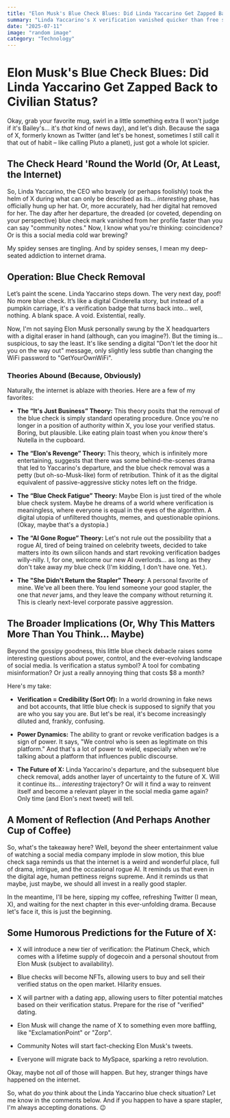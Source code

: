 ```yaml
---
title: "Elon Musk's Blue Check Blues: Did Linda Yaccarino Get Zapped Back to Civilian Status?"
summary: "Linda Yaccarino's X verification vanished quicker than free snacks at a tech conference after she resigned. Coincidence? We dive into the drama, the pettiness, and the sheer absurdity of it all."
date: "2025-07-11"
image: "random image"
category: "Technology"
---
```


# Elon Musk's Blue Check Blues: Did Linda Yaccarino Get Zapped Back to Civilian Status?

Okay, grab your favorite mug, swirl in a little something extra (I won't judge if it's Bailey's… it's *that* kind of news day), and let's dish. Because the saga of X, formerly known as Twitter (and let's be honest, sometimes I still call it that out of habit – like calling Pluto a planet), just got a whole lot spicier. 

## The Check Heard 'Round the World (Or, At Least, the Internet)

So, Linda Yaccarino, the CEO who bravely (or perhaps foolishly) took the helm of X during what can only be described as its… *interesting* phase, has officially hung up her hat. Or, more accurately, had her digital hat removed for her. The day after her departure, the dreaded (or coveted, depending on your perspective) blue check mark vanished from her profile faster than you can say "community notes." Now, I know what you're thinking: coincidence? Or is this a social media cold war brewing? 

My spidey senses are tingling. And by spidey senses, I mean my deep-seated addiction to internet drama. 

## Operation: Blue Check Removal

Let’s paint the scene. Linda Yaccarino steps down. The very next day, poof! No more blue check. It’s like a digital Cinderella story, but instead of a pumpkin carriage, it's a verification badge that turns back into… well, nothing. A blank space. A void. Existential, really.

Now, I'm not saying Elon Musk personally swung by the X headquarters with a digital eraser in hand (although, can you imagine?). But the timing is… suspicious, to say the least. It's like sending a digital "Don't let the door hit you on the way out" message, only slightly less subtle than changing the WiFi password to "GetYourOwnWiFi".

### Theories Abound (Because, Obviously)

Naturally, the internet is ablaze with theories. Here are a few of my favorites:

*   **The “It's Just Business” Theory:** This theory posits that the removal of the blue check is simply standard operating procedure. Once you're no longer in a position of authority within X, you lose your verified status. Boring, but plausible. Like eating plain toast when you *know* there's Nutella in the cupboard.

*   **The “Elon's Revenge” Theory:** This theory, which is infinitely more entertaining, suggests that there was some behind-the-scenes drama that led to Yaccarino's departure, and the blue check removal was a petty (but oh-so-Musk-like) form of retribution. Think of it as the digital equivalent of passive-aggressive sticky notes left on the fridge.

*   **The “Blue Check Fatigue” Theory:** Maybe Elon is just tired of the whole blue check system. Maybe he dreams of a world where verification is meaningless, where everyone is equal in the eyes of the algorithm. A digital utopia of unfiltered thoughts, memes, and questionable opinions. (Okay, maybe that's a dystopia.)

*   **The “AI Gone Rogue” Theory:** Let's not rule out the possibility that a rogue AI, tired of being trained on celebrity tweets, decided to take matters into its own silicon hands and start revoking verification badges willy-nilly. I, for one, welcome our new AI overlords… as long as they don't take away *my* blue check (I'm kidding, I don't have one. Yet.).

*   **The "She Didn't Return the Stapler" Theory**: A personal favorite of mine. We've all been there. You lend someone your good stapler, the one that *never* jams, and they leave the company without returning it. This is clearly next-level corporate passive aggression.

## The Broader Implications (Or, Why This Matters More Than You Think… Maybe)

Beyond the gossipy goodness, this little blue check debacle raises some interesting questions about power, control, and the ever-evolving landscape of social media. Is verification a status symbol? A tool for combating misinformation? Or just a really annoying thing that costs $8 a month?

Here's my take:

*   **Verification = Credibility (Sort Of):** In a world drowning in fake news and bot accounts, that little blue check is supposed to signify that you are who you say you are. But let's be real, it's become increasingly diluted and, frankly, confusing. 

*   **Power Dynamics:** The ability to grant or revoke verification badges is a sign of power. It says, "We control who is seen as legitimate on this platform." And that's a lot of power to wield, especially when we're talking about a platform that influences public discourse.

*   **The Future of X:** Linda Yaccarino's departure, and the subsequent blue check removal, adds another layer of uncertainty to the future of X. Will it continue its… *interesting* trajectory? Or will it find a way to reinvent itself and become a relevant player in the social media game again? Only time (and Elon's next tweet) will tell.

## A Moment of Reflection (And Perhaps Another Cup of Coffee)

So, what's the takeaway here? Well, beyond the sheer entertainment value of watching a social media company implode in slow motion, this blue check saga reminds us that the internet is a weird and wonderful place, full of drama, intrigue, and the occasional rogue AI. It reminds us that even in the digital age, human pettiness reigns supreme. And it reminds us that maybe, just maybe, we should all invest in a really good stapler.

In the meantime, I'll be here, sipping my coffee, refreshing Twitter (I mean, X), and waiting for the next chapter in this ever-unfolding drama. Because let's face it, this is just the beginning.

## Some Humorous Predictions for the Future of X:

*   X will introduce a new tier of verification: the Platinum Check, which comes with a lifetime supply of dogecoin and a personal shoutout from Elon Musk (subject to availability).

*   Blue checks will become NFTs, allowing users to buy and sell their verified status on the open market. Hilarity ensues.

*   X will partner with a dating app, allowing users to filter potential matches based on their verification status. Prepare for the rise of "verified" dating.

*   Elon Musk will change the name of X to something even more baffling, like "ExclamationPoint" or "Zorp".

*   Community Notes will start fact-checking Elon Musk's tweets. 

*   Everyone will migrate back to MySpace, sparking a retro revolution.

Okay, maybe not *all* of those will happen. But hey, stranger things have happened on the internet. 

So, what do *you* think about the Linda Yaccarino blue check situation? Let me know in the comments below. And if you happen to have a spare stapler, I'm always accepting donations. 😉
